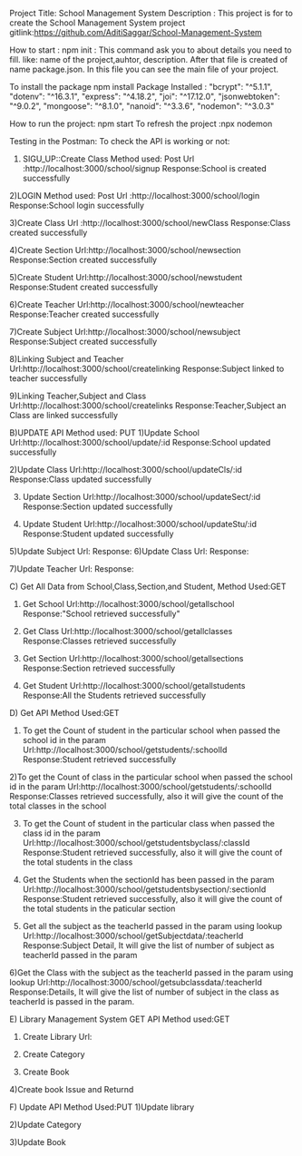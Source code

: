 Project Title: School Management System
Description : This project is for to create the School Management System
project gitlink:https://github.com/AditiSaggar/School-Management-System


How to start : 
 npm init : This command ask you to about  details  you need to fill. like:  name of the project,auhtor, description.
 After that file is created of name package.json.
In this file you can see the main file of your project.

To install the package npm install <packagename>
Package Installed :
    "bcrypt": "^5.1.1",
    "dotenv": "^16.3.1",
    "express": "^4.18.2",
    "joi": "^17.12.0",
    "jsonwebtoken": "^9.0.2",
    "mongoose": "^8.1.0",
    "nanoid": "^3.3.6",
    "nodemon": "^3.0.3"


 How to run the project: npm start
To refresh the project :npx nodemon

Testing in the Postman:
To check the API is working or not: 

1) SIGU_UP::Create Class
Method used: Post
Url :http://localhost:3000/school/signup
Response:School is created successfully

2)LOGIN
Method used: Post
Url :http://localhost:3000/school/login
Response:School login successfully

3)Create Class
Url :http://localhost:3000/school/newClass
Response:Class created successfully

4)Create Section
Url:http://localhost:3000/school/newsection
Response:Section created successfully

5)Create Student
Url:http://localhost:3000/school/newstudent
Response:Student created successfully

6)Create Teacher
Url:http://localhost:3000/school/newteacher
Response:Teacher created successfully

7)Create Subject
Url:http://localhost:3000/school/newsubject
Response:Subject created successfully

8)Linking Subject and Teacher
Url:http://localhost:3000/school/createlinking
Response:Subject linked to teacher successfully

9)Linking Teacher,Subject and Class
Url:http://localhost:3000/school/createlinks
Response:Teacher,Subject an Class are linked successfully

B)UPDATE API 
Method used: PUT
1)Update School
Url:http://localhost:3000/school/update/:id
Response:School updated successfully

2)Update Class
Url:http://localhost:3000/school/updateCls/:id
Response:Class updated successfully

3) Update Section
Url:http://localhost:3000/school/updateSect/:id
Response:Section updated successfully

4) Update Student
Url:http://localhost:3000/school/updateStu/:id
Response:Student updated successfully

5)Update Subject
Url:
Response:
6)Update Class
Url:
Response:

7)Update Teacher
Url:
Response:

C) Get All Data from School,Class,Section,and Student,
Method Used:GET
1) Get School
Url:http://localhost:3000/school/getallschool
Response:"School retrieved successfully"

2) Get Class
Url:http://localhost:3000/school/getallclasses
Response:Classes retrieved successfully

3) Get Section
Url:http://localhost:3000/school/getallsections
Response:Section retrieved successfully

4) Get Student
Url:http://localhost:3000/school/getallstudents
Response:All the Students retrieved successfully

D) Get API 
Method Used:GET
1) To get the Count of student in the particular school when passed the school id in the param
Url:http://localhost:3000/school/getstudents/:schoolId
Response:Student retrieved successfully

2)To get the Count of class in the particular school when passed the school id in the param
Url:http://localhost:3000/school/getstudents/:schoolId
Response:Classes retrieved successfully, also it will give the count of the total classes in the school

3) To get the Count of student in the particular class when passed the class id in the param
Url:http://localhost:3000/school/getstudentsbyclass/:classId
Response:Student retrieved successfully, also it will give the count of the total students in the class

4) Get the Students when the sectionId has been passed in the param
Url:http://localhost:3000/school/getstudentsbysection/:sectionId
Response:Student retrieved successfully, also it will give the count of the total students in the paticular section

5) Get all the subject as the teacherId passed in the param using lookup
Url:http://localhost:3000/school/getSubjectdata/:teacherId
Response:Subject Detail, It will give the  list of number of subject as teacherId passed in the param

6)Get the Class with the subject as the teacherId passed in the param using lookup
Url:http://localhost:3000/school/getsubclassdata/:teacherId
Response:Details, It will give the  list of number of subject in the class as teacherId is passed in the param.

E) Library Management System
GET API
Method used:GET
1) Create Library
Url:

2) Create Category

3) Create Book


4)Create book Issue and Returnd


F) Update API
Method Used:PUT
1)Update library

2)Update Category

3)Update Book